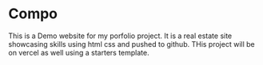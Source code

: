 # Compo
This is a Demo website for my porfolio project. It is a  real estate site showcasing skills using html css and  pushed to github. THis project will be on vercel as well using a starters template.